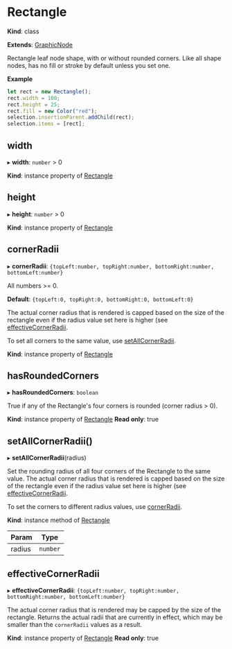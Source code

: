 # Rectangle

**Kind**: class

**Extends**: [GraphicNode](/develop/reference/GraphicNode)

Rectangle leaf node shape, with or without rounded corners. Like all shape nodes, has no fill or stroke by default unless you set one.

**Example**

```js
let rect = new Rectangle();
rect.width = 100;
rect.height = 25;
rect.fill = new Color("red");
selection.insertionParent.addChild(rect);
selection.items = [rect];
```

## width

▸ **width**: `number` > 0

**Kind**: instance property of [Rectangle](#rectangle)

## height

▸ **height**: `number` > 0

**Kind**: instance property of [Rectangle](#rectangle)

## cornerRadii

▸ **cornerRadii**: `{topLeft:number, topRight:number, bottomRight:number, bottomLeft:number}`

All numbers >= 0.

**Default**: `{topLeft:0, topRight:0, bottomRight:0, bottomLeft:0}`

The actual corner radius that is rendered is capped based on the size of the rectangle even if the radius value set here is higher (see
[effectiveCornerRadii](#effectivecornerradii).

To set all corners to the same value, use [setAllCornerRadii](#setallcornerradii).

**Kind**: instance property of [Rectangle](#rectangle)

## hasRoundedCorners

▸ **hasRoundedCorners**: `boolean`

True if any of the Rectangle's four corners is rounded (corner radius > 0).

**Kind**: instance property of [Rectangle](#rectangle)
**Read only**: true

## setAllCornerRadii()

▸ **setAllCornerRadii**(radius)

Set the rounding radius of all four corners of the Rectangle to the same value. The actual corner radius that is rendered is capped based on
the size of the rectangle even if the radius value set here is higher (see [effectiveCornerRadii](#effectivecornerradii).

To set the corners to different radius values, use [cornerRadii](#cornerradii).

**Kind**: instance method of [Rectangle](#rectangle)

| Param  | Type     |
| ------ | -------- |
| radius | `number` |

## effectiveCornerRadii

▸ **effectiveCornerRadii**: `{topLeft:number, topRight:number, bottomRight:number, bottomLeft:number}`

The actual corner radius that is rendered may be capped by the size of the rectangle. Returns the actual radii that
are currently in effect, which may be smaller than the `cornerRadii` values as a result.

**Kind**: instance property of [Rectangle](#rectangle)
**Read only**: true
